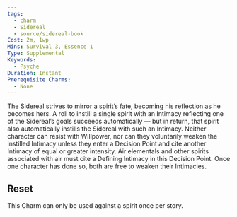 ```yaml
---
tags:
  - charm
  - Sidereal
  - source/sidereal-book
Cost: 2m, 1wp
Mins: Survival 3, Essence 1
Type: Supplemental
Keywords:
  - Psyche
Duration: Instant
Prerequisite Charms:
  - None
---
```

The Sidereal strives to mirror a spirit’s fate, becoming his reflection as he becomes hers. A roll to instill a single spirit with an Intimacy reflecting one of the Sidereal’s goals succeeds automatically — but in return, that spirit also automatically instills the Sidereal with such an Intimacy. Neither character can resist with Willpower, nor can they voluntarily weaken the instilled Intimacy unless they enter a Decision Point and cite another Intimacy of equal or greater intensity. Air elementals and other spirits associated with air must cite a Defining Intimacy in this Decision Point. Once one character has done so, both are free to weaken their Intimacies. 
## Reset
This Charm can only be used against a spirit once per story.